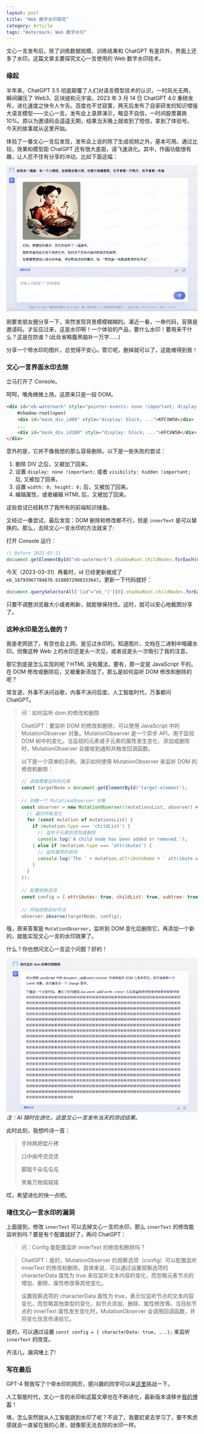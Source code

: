 ```yaml
---
layout: post
title: "Web 数字水印探究"
category: Article
tags: "Watermark; Web 数字水印"
---
```


文心一言发布后，除了训练数据规模、训练结果和 ChatGPT 有差异外，界面上还多了水印。这篇文章主要探究文心一言使用的 Web 数字水印技术。

<!-- more -->

### 缘起

半年来，ChatGPT 3.5 彻底颠覆了人们对语言模型技术的认识，一时风光无两，瞬间碾压了 Web3、区块链和元宇宙。2023 年 3 月 14 日 ChatGPT 4.0 重磅发布，进化速度之快令人乍舌。百度也不甘寂寞，两天后发布了自家研发的知识增强大语言模型——文心一言。发布会上录屏演示，略显不自信，一时间股票暴跌 10%。原以为邀请码会遥遥无期，结果当天晚上就收到了短信，拿到了体验号。今天的故事就从这里开始。

体验了一番文心一言后发现，发布会上说的除了生成视频之外，基本可用。通过比较，效果和模型距 ChatGPT 还有很大差距，请飞速进化。其中，作画功能很有趣，让人忍不住有分享的冲动。比如下面这幅：

![ERNIE-Bot-draw-image](/assets/images/2023-03-16/ERNIE-Bot-draw-image.png)

刚要发朋友圈分享一下，突然发现背景模模糊糊的。凑近一看，一串代码，盲猜是邀请码。才反应过来，这是水印啊！一个体验的产品，要什么水印！要用来干什么？这是在防谁？(此处省略腹黑脑补一万字……)

分享一个带水印的图片，总觉得不安心。管它呢，删掉就可以了，这能难得到我！

### 文心一言界面水印去除

立马打开了 Console。

呵呵，嘴角微微上扬，这原来只是一段 DOM。

```html
<div id="eb-watermark" style="pointer-events: none !important; display: block !important">
    #shadow-root(open)
    <div id="mask_div_id00" style="display: block; ...">KFCVW50</div>
    ...
    <div id="mask_div_id100" style="display: block; ...">KFCVW50</div>
</div>
```

意外的是，它并不像我想的那么容易删除。以下是一些失败的尝试：

1. 删除 DIV 之后，又被加了回来。
2. 设置 `display: none !important;` 或者 `visibility: hidden !important;` 后, 又被加了回来。
3. 设置 `width: 0; height: 0;` 后，又被加了回来。
4. 编辑属性，或者编辑 HTML 后，又被加了回来。

这些尝试已经耗尽了我所有的前端知识储备。

又经过一番尝试，最后发现：DOM 删除和修改都不行，但是 `innerText` 是可以替换的。那么，去除文心一言水印的方法就来了:

打开 Console 运行：

```js
// Before 2023-03-31
document.getElementById("eb-watermark").shadowRoot.childNodes.forEach(node => node.innerText = "")
```

今天（2023-03-31）再看时，id 已经更新被成了 `eb_16793967784870.9188072908333647`。更新一下代码就好：

```js
document.querySelectorAll('[id^="eb_"]')[0].shadowRoot.childNodes.forEach( node => node.innerText  = "")
```

只要不调整浏览器大小或者刷新，就能够保持住。这时，就可以安心地截图分享了。

### 这种水印是怎么做的？

我是老网民了，有空也会上网，是见过水印的。知道图片、文档在二进制中暗藏水印。但像这种 Web 上的水印还是头一次见，或者说是头一次吸引了我的注意。

那它到底是怎么实现的呢？HTML 没有魔法，要有，那一定是 JavaScript 干的。在 DOM 修改或删除后，又被重新添加了。那么是如何监听 DOM 修改和删除的呢？

常言道，外事不决问谷歌，内事不决问百度。人工智能时代，万事都问 ChatGPT。

> 问：如何监听 dom 的修改和删除

> ChatGPT：要监听 DOM 的修改和删除，可以使用 JavaScript 中的 MutationObserver 对象。MutationObserver 是一个异步 API，用于监视 DOM 树中的变化。当监视的元素或子元素的属性发生变化、添加或删除时，MutationObserver 会接收到通知并触发回调函数。
>
> 以下是一个简单的示例，演示如何使用 MutationObserver 来监听 DOM 的修改和删除：
>
> ```js
> // 选取需要监听的元素
> const targetNode = document.getElementById('target-element');
>
> // 创建一个 MutationObserver 对象
> const observer = new MutationObserver((mutationsList, observer) => {
>   // 遍历所有变化
>   for (const mutation of mutationsList) {
>     if (mutation.type === 'childList') {
>       // 监听子元素的添加或删除
>       console.log('A child node has been added or removed.');
>     } else if (mutation.type === 'attributes') {
>       // 监听属性的修改
>       console.log('The ' + mutation.attributeName + ' attribute was modified.');
>     }
>   }
> });
>
> // 配置观察选项
> const config = { attributes: true, childList: true, subtree: true };
>
> // 开始观察目标节点
> observer.observe(targetNode, config);
> ```

哦，原来答案是 `MutationObserver`，监听到 DOM 变化后删除它，再添加一个新的，就能实现文心一言的水印效果了。

什么？你也想问文心一言这个问题？好的！

![DOM-Observer](/assets/images/2023-03-16/ERNIE-Bot-answer-Screenshot-2023-03-17-at%2021.06.29.png)
*注：AI 随时在进化，这是文心一言发布当天的测试结果。*

此时此刻，我想吟诗一首：

> 手持两把锟斤拷
>
> 口中疾呼烫烫烫
>
> 脚踏千朵屯屯屯
>
> 笑看万物锘锘锘

哎，希望进化的快一点吧。

### 堵住文心一言水印的漏洞

上面提到，修改 `innerText` 可以去掉文心一言的水印，那么 `innerText` 的修改能监听到吗？要是有个配置就好了，再问 ChatGPT：

> 问：Config 能配置监听 innerText 的修改和删除吗？

> ChatGPT：是的，MutationObserver 的观察选项（config）可以配置监听 innerText 的修改和删除。具体来说，可以通过设置观察选项的 characterData 属性为 true 来仅监听文本内容的变化，而忽略元素节点的增加、删除、属性修改等其他变化。
>
> 设置观察选项的 characterData 属性为 true，表示仅监听节点的文本内容变化，而忽略其他类型的变化，如节点添加、删除、属性修改等。当目标节点的 innerText 属性发生变化时，MutationObserver 会调用回调函数，并将变化信息传递给它。

是的，可以通过设置 `const config = { characterData: true, ...};` 来监听 `innerText` 的改变。

齐活儿，漏洞堵上了!

### 写在最后

GPT-4 帮我写了个带水印的网页，感兴趣的同学可以来[这里](https://zddhub.com/watermark)挑战一下。

人工智能时代，文心一言的水印和这篇文章也在不断进化，最新版本请移步[我的博客](https://zddhub.com/article/2023/03/16/watermark.html)！

咦，怎么突然就从人工智能跳到水印了呢？不说了，我要赶紧去学习了，要不焦虑感就会一直留在我的心里，就像那无法去除的水印一样。
